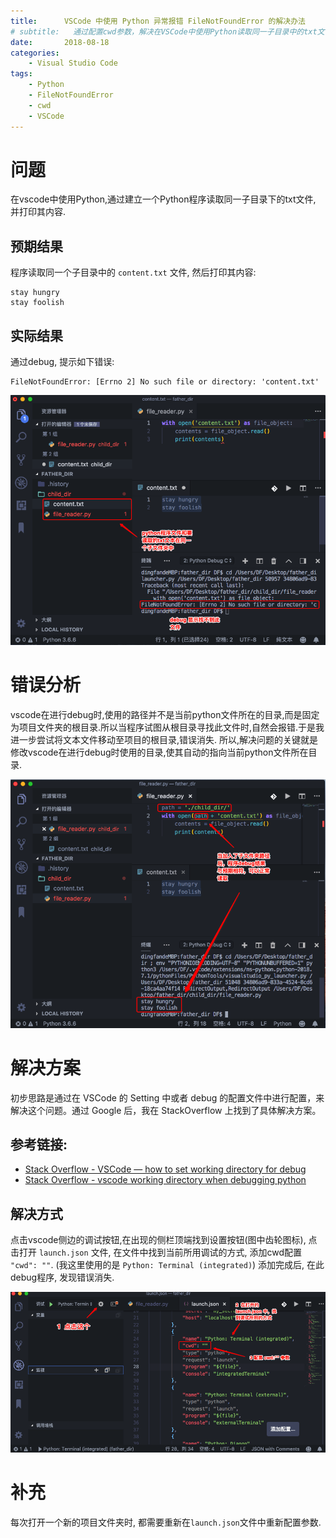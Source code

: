 ```yaml
---
title:      VSCode 中使用 Python 异常报错 FileNotFoundError 的解决办法
# subtitle:   通过配置cwd参数，解决在VSCode中使用Python读取同一子目录中的txt文件时异常报错 FileNotFoundError 的问题
date:       2018-08-18
categories:
    - Visual Studio Code
tags:
    - Python
    - FileNotFoundError
    - cwd
    - VSCode
---
```

# 问题
在vscode中使用Python,通过建立一个Python程序读取同一子目录下的txt文件, 并打印其内容.

## 预期结果
程序读取同一个子目录中的 `content.txt` 文件, 然后打印其内容:
```
stay hungry
stay foolish
```
## 实际结果
通过debug, 提示如下错误:
```
FileNotFoundError: [Errno 2] No such file or directory: 'content.txt'
```
<!-- more -->

![vscode_python_filenotefound_1-c650](/images/post/vscode_python_filenotefound_1.png)
# 错误分析
vscode在进行debug时,使用的路径并不是当前python文件所在的目录,而是固定为项目文件夹的根目录.所以当程序试图从根目录寻找此文件时,自然会报错.于是我进一步尝试将文本文件移动至项目的根目录,错误消失.
所以,解决问题的关键就是修改vscode在进行debug时使用的目录,使其自动的指向当前python文件所在目录.

![vscode_python_filenotefound_2-c650](/images/post/vscode_python_filenotefound_2.png)

# 解决方案
初步思路是通过在 VSCode 的 Setting 中或者 debug 的配置文件中进行配置，来解决这个问题。通过 Google 后，我在 StackOverflow 上找到了具体解决方案。

## 参考链接:
- [Stack Overflow - VSCode — how to set working directory for debug](https://stackoverflow.com/questions/43801142/vscode-working-directory-when-debugging-python)
- [Stack Overflow - vscode working directory when debugging python](https://stackoverflow.com/questions/43801142/vscode-working-directory-when-debugging-python)

## 解决方式
点击vscode侧边的调试按钮,在出现的侧栏顶端找到设置按钮(图中齿轮图标), 点击打开 `launch.json` 文件, 在文件中找到当前所用调试的方式, 添加cwd配置 `"cwd": ""`. (我这里使用的是 `Python: Terminal (integrated)`) 添加完成后, 在此debug程序, 发现错误消失.

![vscode_python_filenotefound_3-c650](/images/post/vscode_python_filenotefound_3.png)

# 补充
每次打开一个新的项目文件夹时, 都需要重新在`launch.json`文件中重新配置参数.